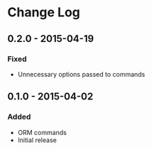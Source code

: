 # Change Log


## 0.2.0 - 2015-04-19

### Fixed

- Unnecessary options passed to commands


## 0.1.0 - 2015-04-02

### Added

- ORM commands
- Initial release
